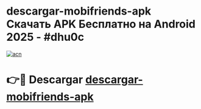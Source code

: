 # descargar-mobifriends-apk Скачать APK Бесплатно на Android 2025 - #dhu0c

[![acn](https://github.com/user-attachments/assets/0f9c940e-d8b0-45ae-aac7-cd30a18b3e1c)](https://apps.freeplayer.one?title=descargar-mobifriends-apk&ref=9RF)

# 👉🔴 Descargar [descargar-mobifriends-apk](https://apps.freeplayer.one?title=descargar-mobifriends-apk&ref=9RF)